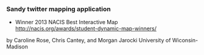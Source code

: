 ### Sandy twitter mapping application

* Winner 2013 NACIS Best Interactive Map http://nacis.org/awards/student-dynamic-map-winners/

by Caroline Rose, Chris Cantey, and Morgan Jarocki
University of Wiconsin-Madison